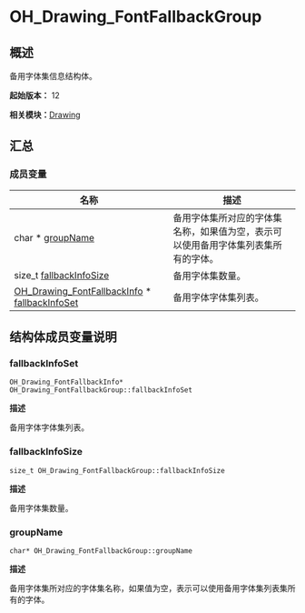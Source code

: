 # OH_Drawing_FontFallbackGroup


## 概述

备用字体集信息结构体。

**起始版本：** 12

**相关模块：**[Drawing](_drawing.md)


## 汇总


### 成员变量

| 名称 | 描述 | 
| -------- | -------- |
| char \* [groupName](#groupname) | 备用字体集所对应的字体集名称，如果值为空，表示可以使用备用字体集列表集所有的字体。  | 
| size_t [fallbackInfoSize](#fallbackinfosize) | 备用字体集数量。  | 
| [OH_Drawing_FontFallbackInfo](_o_h___drawing___font_fallback_info.md) \* [fallbackInfoSet](#fallbackinfoset) | 备用字体字体集列表。  | 


## 结构体成员变量说明


### fallbackInfoSet

```
OH_Drawing_FontFallbackInfo* OH_Drawing_FontFallbackGroup::fallbackInfoSet
```
**描述**

备用字体字体集列表。


### fallbackInfoSize

```
size_t OH_Drawing_FontFallbackGroup::fallbackInfoSize
```
**描述**

备用字体集数量。


### groupName

```
char* OH_Drawing_FontFallbackGroup::groupName
```
**描述**

备用字体集所对应的字体集名称，如果值为空，表示可以使用备用字体集列表集所有的字体。
